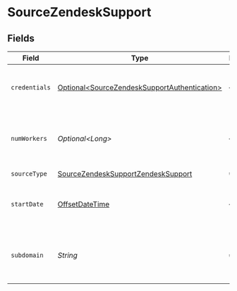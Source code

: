 # SourceZendeskSupport


## Fields

| Field                                                                                                                                                                                                                                                                                                                              | Type                                                                                                                                                                                                                                                                                                                               | Required                                                                                                                                                                                                                                                                                                                           | Description                                                                                                                                                                                                                                                                                                                        | Example                                                                                                                                                                                                                                                                                                                            |
| ---------------------------------------------------------------------------------------------------------------------------------------------------------------------------------------------------------------------------------------------------------------------------------------------------------------------------------- | ---------------------------------------------------------------------------------------------------------------------------------------------------------------------------------------------------------------------------------------------------------------------------------------------------------------------------------- | ---------------------------------------------------------------------------------------------------------------------------------------------------------------------------------------------------------------------------------------------------------------------------------------------------------------------------------- | ---------------------------------------------------------------------------------------------------------------------------------------------------------------------------------------------------------------------------------------------------------------------------------------------------------------------------------- | ---------------------------------------------------------------------------------------------------------------------------------------------------------------------------------------------------------------------------------------------------------------------------------------------------------------------------------- |
| `credentials`                                                                                                                                                                                                                                                                                                                      | [Optional\<SourceZendeskSupportAuthentication>](../../models/shared/SourceZendeskSupportAuthentication.md)                                                                                                                                                                                                                         | :heavy_minus_sign:                                                                                                                                                                                                                                                                                                                 | Zendesk allows two authentication methods. We recommend using `OAuth2.0` for Airbyte Cloud users and `API token` for Airbyte Open Source users.                                                                                                                                                                                    |                                                                                                                                                                                                                                                                                                                                    |
| `numWorkers`                                                                                                                                                                                                                                                                                                                       | *Optional\<Long>*                                                                                                                                                                                                                                                                                                                  | :heavy_minus_sign:                                                                                                                                                                                                                                                                                                                 | The number of worker threads to use for the sync. The performance upper boundary is based on the limit of your Zendesk Support plan. More info about the rate limit plan tiers can be found on Zendesk's API <a href="https://developer.zendesk.com/api-reference/introduction/rate-limits/#zendesk-support-plan-limits">docs</a>. | 1                                                                                                                                                                                                                                                                                                                                  |
| `sourceType`                                                                                                                                                                                                                                                                                                                       | [SourceZendeskSupportZendeskSupport](../../models/shared/SourceZendeskSupportZendeskSupport.md)                                                                                                                                                                                                                                    | :heavy_check_mark:                                                                                                                                                                                                                                                                                                                 | N/A                                                                                                                                                                                                                                                                                                                                |                                                                                                                                                                                                                                                                                                                                    |
| `startDate`                                                                                                                                                                                                                                                                                                                        | [OffsetDateTime](https://docs.oracle.com/javase/8/docs/api/java/time/OffsetDateTime.html)                                                                                                                                                                                                                                          | :heavy_minus_sign:                                                                                                                                                                                                                                                                                                                 | The UTC date and time from which you'd like to replicate data, in the format YYYY-MM-DDT00:00:00Z. All data generated after this date will be replicated.                                                                                                                                                                          | 2020-10-15T00:00:00Z                                                                                                                                                                                                                                                                                                               |
| `subdomain`                                                                                                                                                                                                                                                                                                                        | *String*                                                                                                                                                                                                                                                                                                                           | :heavy_check_mark:                                                                                                                                                                                                                                                                                                                 | This is your unique Zendesk subdomain that can be found in your account URL. For example, in https://MY_SUBDOMAIN.zendesk.com/, MY_SUBDOMAIN is the value of your subdomain.                                                                                                                                                       |                                                                                                                                                                                                                                                                                                                                    |